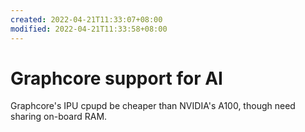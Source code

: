 ```yaml
---
created: 2022-04-21T11:33:07+08:00
modified: 2022-04-21T11:33:58+08:00
---
```


# Graphcore support for AI

Graphcore's IPU cpupd be cheaper than NVIDIA's A100, though need sharing on-board RAM.
